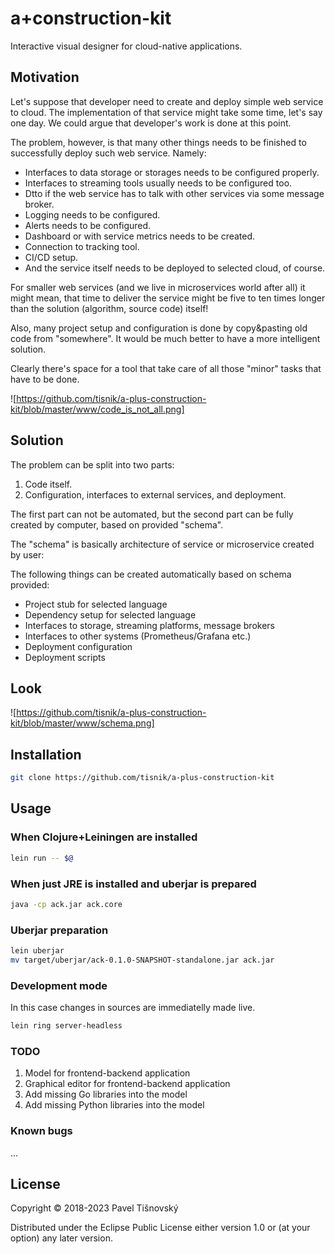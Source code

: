 # a+construction-kit

Interactive visual designer for cloud-native applications.

## Motivation

Let's suppose that developer need to create and deploy simple web service to
cloud. The implementation of that service might take some time, let's say one
day. We could argue that developer's work is done at this point.

The problem, however, is that many other things needs to be finished to
successfully deploy such web service. Namely:

- Interfaces to data storage or storages needs to be configured properly.
- Interfaces to streaming tools usually needs to be configured too.
- Dtto if the web service has to talk with other services via some message broker.
- Logging needs to be configured.
- Alerts needs to be configured.
- Dashboard or with service metrics needs to be created.
- Connection to tracking tool.
- CI/CD setup.
- And the service itself needs to be deployed to selected cloud, of course.

For smaller web services (and we live in microservices world after all) it
might mean, that time to deliver the service might be five to ten times longer
than the solution (algorithm, source code) itself!

Also, many project setup and configuration is done by copy&pasting old code
from "somewhere". It would be much better to have a more intelligent solution.

Clearly there's space for a tool that take care of all those "minor" tasks that
have to be done.

![https://github.com/tisnik/a-plus-construction-kit/blob/master/www/code_is_not_all.png]


## Solution

The problem can be split into two parts:

1. Code itself.
1. Configuration, interfaces to external services, and deployment.

The first part can not be automated, but the second part can be fully created by computer, based on provided "schema".

The "schema" is basically architecture of service or microservice created by user:

The following things can be created automatically based on schema provided:

- Project stub for selected language
- Dependency setup for selected language
- Interfaces to storage, streaming platforms, message brokers
- Interfaces to other systems (Prometheus/Grafana etc.)
- Deployment configuration
- Deployment scripts


## Look

![https://github.com/tisnik/a-plus-construction-kit/blob/master/www/schema.png]

## Installation

```bash
git clone https://github.com/tisnik/a-plus-construction-kit
```

## Usage

### When Clojure+Leiningen are installed

```bash
lein run -- $@
```

### When just JRE is installed and uberjar is prepared

```bash
java -cp ack.jar ack.core
```

### Uberjar preparation

```bash
lein uberjar
mv target/uberjar/ack-0.1.0-SNAPSHOT-standalone.jar ack.jar
```

### Development mode

In this case changes in sources are immediatelly made live.

```bash
lein ring server-headless
```



### TODO

1. Model for frontend-backend application
1. Graphical editor for frontend-backend application
1. Add missing Go libraries into the model
1. Add missing Python libraries into the model


### Known bugs

...


## License

Copyright © 2018-2023 Pavel Tišnovský

Distributed under the Eclipse Public License either version 1.0 or (at
your option) any later version.
